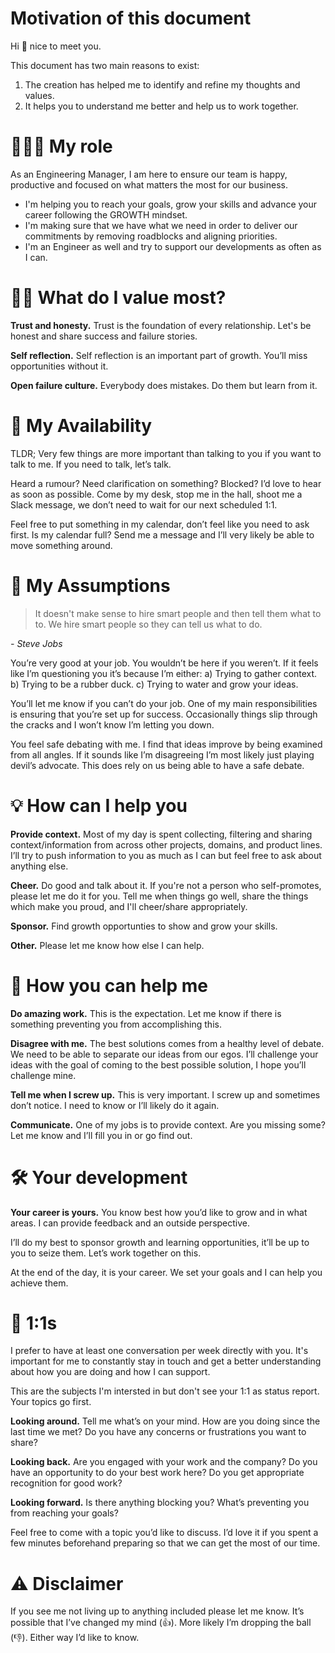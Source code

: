 # Motivation of this document
Hi 👋 nice to meet you.

This document has two main reasons to exist:
1) The creation has helped me to identify and refine my thoughts and values.
2) It helps you to understand me better and help us to work together.

# 👨🏻‍💻 My role
As an Engineering Manager, I am here to ensure our team is happy, productive and focused on what matters the most for our business.
* I'm helping you to reach your goals, grow your skills and advance your career following the GROWTH mindset.
* I'm making sure that we have what we need in order to deliver our commitments by removing roadblocks and aligning priorities. 
* I'm an Engineer as well and try to support our developments as often as I can.

# 🙌🏻 What do I value most?
**Trust and honesty.** Trust is the foundation of every relationship. Let's be honest and share success and failure stories.

**Self reflection.** Self reflection is an important part of growth. You’ll miss opportunities without it.

**Open failure culture.** Everybody does mistakes. Do them but learn from it.

# 📲 My Availability
TLDR; Very few things are more important than talking to you if you want to talk to me. If you need to talk, let’s talk.

Heard a rumour? Need clarification on something? Blocked? 
I’d love to hear as soon as possible. Come by my desk, stop me in the hall, shoot me a Slack message, we don’t need to wait for our next scheduled 1:1.

Feel free to put something in my calendar, don’t feel like you need to ask first.
Is my calendar full? Send me a message and I’ll very likely be able to move something around.

# 🔮 My Assumptions
> It doesn't make sense to hire smart people and then tell them what to to. We hire smart people so they can tell us what to do.

*- Steve Jobs*

You’re very good at your job. You wouldn’t be here if you weren’t. If it feels like I’m questioning you it’s because I’m either: 
a) Trying to gather context. 
b) Trying to be a rubber duck.
c) Trying to water and grow your ideas.

You’ll let me know if you can’t do your job. One of my main responsibilities is ensuring that you’re set up for success. Occasionally things slip through the cracks and I won’t know I’m letting you down.

You feel safe debating with me. I find that ideas improve by being examined from all angles. If it sounds like I’m disagreeing I’m most likely just playing devil’s advocate. This does rely on us being able to have a safe debate.

# 💡 How can I help you
**Provide context.** Most of my day is spent collecting, filtering and sharing context/information from across other projects, domains, and product lines. I’ll try to push information to you as much as I can but feel free to ask about anything else.

**Cheer.** Do good and talk about it. If you're not a person who self-promotes, please let me do it for you. Tell me when things go well, share the things which make you proud, and I'll cheer/share appropriately.

**Sponsor.** Find growth opportunties to show and grow your skills.

**Other.** Please let me know how else I can help. 

# 💪 How you can help me
**Do amazing work.** 
This is the expectation. Let me know if there is something preventing you from accomplishing this.

**Disagree with me.** 
The best solutions comes from a healthy level of debate. We need to be able to separate our ideas from our egos. I’ll challenge your ideas with the goal of coming to the best possible solution, I hope you’ll challenge mine.

**Tell me when I screw up.** 
This is very important. I screw up and sometimes don’t notice. I need to know or I’ll likely do it again.

**Communicate.** 
One of my jobs is to provide context. Are you missing some? Let me know and I’ll fill you in or go find out.

# 🛠 Your development
**Your career is yours.** You know best how you’d like to grow and in what areas. I can provide feedback and an outside perspective.

I’ll do my best to sponsor growth and learning opportunities, it’ll be up to you to seize them. Let’s work together on this.

At the end of the day, it is your career. We set your goals and I can help you achieve them.

# 🔁 1:1s
I prefer to have at least one conversation per week directly with you.
It's important for me to constantly stay in touch and get a better understanding about how you are doing and how I can support.

This are the subjects I'm intersted in but don't see your 1:1 as status report. Your topics go first.

**Looking around.** Tell me what’s on your mind. How are you doing since the last time we met? Do you have any concerns or frustrations you want to share?

**Looking back.** Are you engaged with your work and the company? Do you have an opportunity to do your best work here? Do you get appropriate recognition for good work? 

**Looking forward.** Is there anything blocking you? What’s preventing you from reaching your goals?

Feel free to come with a topic you’d like to discuss. I’d love it if you spent a few minutes beforehand preparing so that we can get the most of our time.

# ⚠️ Disclaimer
If you see me not living up to anything included please let me know. It’s possible that I’ve changed my mind (👍). More likely I’m dropping the ball (👎). Either way I’d like to know.
